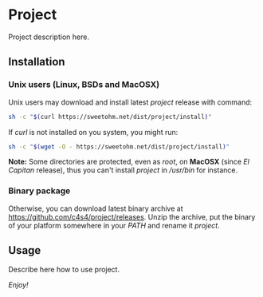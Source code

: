 # Project

Project description here.

## Installation

### Unix users (Linux, BSDs and MacOSX)

Unix users may download and install latest *project* release with command:

```bash
sh -c "$(curl https://sweetohm.net/dist/project/install)"
```

If *curl* is not installed on you system, you might run:

```bash
sh -c "$(wget -O - https://sweetohm.net/dist/project/install)"
```

**Note:** Some directories are protected, even as *root*, on **MacOSX** (since *El Capitan* release), thus you can't install *project* in */usr/bin* for instance.

### Binary package

Otherwise, you can download latest binary archive at <https://github.com/c4s4/project/releases>. Unzip the archive, put the binary of your platform somewhere in your *PATH* and rename it *project*.

## Usage

Describe here how to use project.

*Enjoy!*
